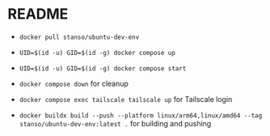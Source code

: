 # README

- `docker pull stanso/ubuntu-dev-env`

- `UID=$(id -u) GID=$(id -g) docker compose up`
- `UID=$(id -u) GID=$(id -g) docker compose start`
- `docker compose down` for cleanup
- `docker compose exec tailscale tailscale up` for Tailscale login 

- `docker buildx build --push --platform linux/arm64,linux/amd64 --tag stanso/ubuntu-dev-env:latest .` for building and pushing
